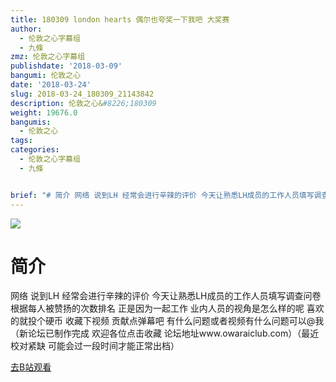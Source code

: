 ```yaml
---
title: 180309 london hearts 偶尔也夸奖一下我吧 大奖赛
author:
  - 伦敦之心字幕组
  - 九條
zmz: 伦敦之心字幕组
publishdate: '2018-03-09'
bangumi: 伦敦之心
date: '2018-03-24'
slug: 2018-03-24_180309_21143842
description: 伦敦之心&#8226;180309
weight: 19676.0
bangumis:
  - 伦敦之心
tags:
categories:
  - 伦敦之心字幕组
  - 九條


brief: "# 简介 网络 说到LH 经常会进行辛辣的评价 今天让熟悉LH成员的工作人员填写调查问卷 根据每人被赞扬的次数排名 正是因为一起工作 业内人员的视角是怎么样的呢 喜欢的就投个硬币 收藏下视频 贡献点弹幕吧 有什么问题或者视频有什么问题可以@我（新论坛已制作完成 欢迎各位点击收藏 论坛地址www.owaraiclub.com）（最近校对紧缺 可能会过一段时间才能正常出档）"
---
```

![](https://i.imgur.com/cTotO6F.png)
# 简介  
网络
说到LH  经常会进行辛辣的评价 今天让熟悉LH成员的工作人员填写调查问卷 根据每人被赞扬的次数排名 正是因为一起工作 业内人员的视角是怎么样的呢 喜欢的就投个硬币 收藏下视频 贡献点弹幕吧 有什么问题或者视频有什么问题可以@我（新论坛已制作完成 欢迎各位点击收藏 论坛地址www.owaraiclub.com）（最近校对紧缺 可能会过一段时间才能正常出档）  

[去B站观看](https://www.bilibili.com/video/av21143842/)
 
